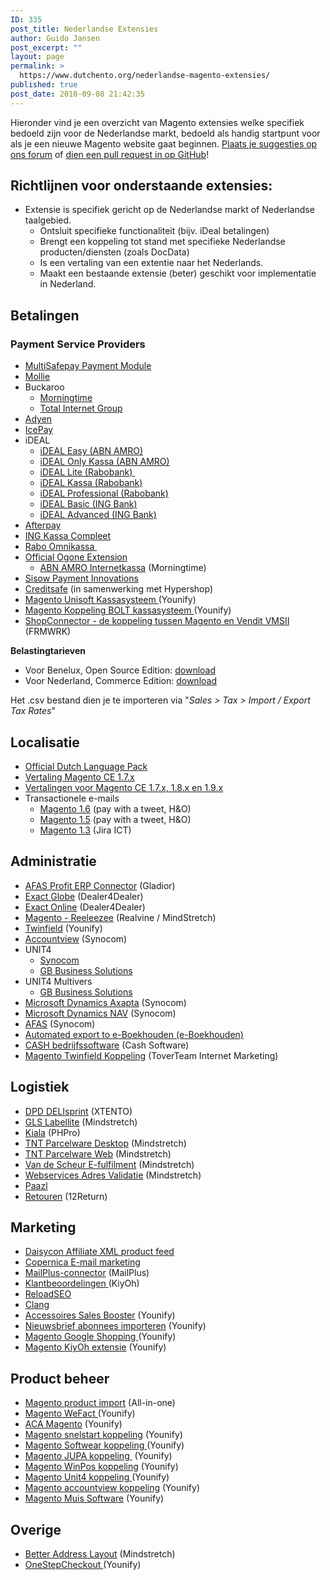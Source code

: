 ```yaml
---
ID: 335
post_title: Nederlandse Extensies
author: Guido Jansen
post_excerpt: ""
layout: page
permalink: >
  https://www.dutchento.org/nederlandse-magento-extensies/
published: true
post_date: 2010-09-08 21:42:35
---
```

Hieronder vind je een overzicht van Magento extensies welke specifiek bedoeld zijn voor de Nederlandse markt, bedoeld als handig startpunt voor als je een nieuwe Magento website gaat beginnen. <a href="https://community.dutchento.org/c/extensions">Plaats je suggesties op ons forum</a> of <a href="https://github.com/Dutchento/dutchento.org-content/blob/master/_pages/nederlandse-magento-extensies.md">dien een pull request in op GitHub</a>!
<h2>Richtlijnen voor onderstaande extensies:</h2>
<ul>
  <li>Extensie is specifiek gericht op de Nederlandse markt of Nederlandse taalgebied.
    <ul>
   	 <li>Ontsluit specifieke functionaliteit (bijv. iDeal betalingen)</li>
 	   <li>Brengt een koppeling tot stand met specifieke Nederlandse producten/diensten (zoals DocData)</li>
      <li>Is een vertaling van een extentie naar het Nederlands.</li>
      <li>Maakt een bestaande extensie (beter) geschikt voor implementatie in Nederland.</li>
    </ul>
  </li>
</ul>

<h2>Betalingen</h2>
<h3>Payment Service Providers</h3>
<ul>
 	<li><a href="https://www.multisafepay.com/nl_nl/oplossingen/shop-plug-ins/detail/plugins/magento/" target="_blank" rel="noopener">MultiSafepay Payment Module</a></li>
 	<li><a href="https://www.mollie.com/en/developers/packages" target="_blank" rel="noopener">Mollie</a></li>
 	<li>Buckaroo
<ul>
 	<li><a href="http://www.magentocommerce.com/magento-connect/buckaroo-payment-suite-9260.html" target="_blank" rel="noopener">Morningtime</a></li>
 	<li><a href="http://www.totalinternetgroup.nl/modules/webshop/tig/buckaroo.html" target="_blank" rel="noopener">Total Internet Group</a></li>
</ul>
</li>
 	<li><a href="http://sourceforge.net/projects/adyen/" target="_blank" rel="noopener">Adyen</a></li>
 	<li><a href="http://www.icepay.com/developer-network" target="_blank" rel="noopener">IcePay</a></li>
 	<li>iDEAL
<ul>
 	<li><a href="https://www.magentocommerce.com/magento-connect/ideal-easy-abn-amro-bank.html" target="_blank" rel="noopener">iDEAL Easy (ABN AMRO)</a></li>
 	<li><a href="https://www.magentocommerce.com/magento-connect/ideal-only-kassa-abn-amro-bank.html" target="_blank" rel="noopener">iDEAL Only Kassa (ABN AMRO)</a></li>
 	<li><a href="https://www.magentocommerce.com/magento-connect/ideal-lite-rabobank.html" target="_blank" rel="noopener">iDEAL Lite (Rabobank) </a></li>
 	<li><a href="https://www.magentocommerce.com/magento-connect/ideal-kassa-rabobank.html" target="_blank" rel="noopener">iDEAL Kassa (Rabobank)</a></li>
 	<li><a href="https://www.magentocommerce.com/magento-connect/ideal-professional-rabobank.html" target="_blank" rel="noopener">iDEAL Professional (Rabobank)</a></li>
 	<li><a href="https://www.magentocommerce.com/magento-connect/ideal-basic-ing-bank.html" target="_blank" rel="noopener">iDEAL Basic (ING Bank)</a></li>
 	<li><a href="https://www.magentocommerce.com/magento-connect/ideal-advanced-ing-bank.html" target="_blank" rel="noopener">iDEAL Advanced (ING Bank)</a></li>
</ul>
</li>
 	<li><a href="https://tig.nl/onze-cases/afterpay/" target="_blank" rel="noopener">Afterpay</a></li>
 	<li><a href="https://www.magentocommerce.com/magento-connect/ing-complete-checkout-ing-kassa-compleet.html" target="_blank" rel="noopener">ING Kassa Compleet</a></li>
 	<li><a href="https://www.magentocommerce.com/magento-connect/rabo-omnikassa.html" target="_blank" rel="noopener">Rabo Omnikassa </a></li>
 	<li><a href="http://www.magentocommerce.com/magento-connect/ogone-9913.html" target="_blank" rel="noopener">Official Ogone Extension</a>
<ul>
 	<li><a href="http://www.magentocommerce.com/magento-connect/Morningtime/extension/5421/morningtime_abn_amro_internetkassa" target="_blank" rel="noopener">ABN AMRO Internetkassa</a> (Morningtime)</li>
</ul>
</li>
 	<li><a href="https://www.sisow.nl/algemeen/implementatie" target="_blank" rel="noopener">Sisow Payment Innovations</a></li>
 	<li><a href="http://integratie.creditsafe.nl/magento/" target="_blank" rel="noopener">Creditsafe</a> (in samenwerking met Hypershop)</li>
 	<li><a href="https://www.younify.nl/magento-extensies/koppelingen/magento-unisoft-kassasysteem-koppeling/" target="_blank" rel="noopener">Magento Unisoft Kassasysteem </a>(Younify)</li>
 	<li><a href="https://www.younify.nl/magento-extensies/koppelingen/magento-koppeling-bolt-kassasysteem/" target="_blank" rel="noopener">Magento Koppeling BOLT kassasysteem </a>(Younify)</li>
 	<li><a href="https://www.frmwrk.nl/magento/vendit-webshop" target="_blank" rel="noopener">ShopConnector - de koppeling tussen Magento en Vendit VMSII</a> (FRMWRK)</li>
</ul>
<strong>Belastingtarieven</strong>
<ul>
 	<li>Voor Benelux, Open Source Edition: <a title="Download Magento Belastingtarieven Benelux" href="https://www.box.com/shared/kd7k65vbem" target="_blank" rel="noopener">download</a></li>
 	<li>Voor Nederland, Commerce Edition: <a title="Download Magento belastingtarieven Nederland" href="https://www.box.com/shared/xiduaihr5q" target="_blank" rel="noopener">download</a></li>
</ul>
Het .csv bestand dien je te importeren via "<em>Sales &gt; Tax &gt; Import / Export Tax Rates</em>"
<h2>Localisatie</h2>
<ul>
 	<li><a href="https://www.magentocommerce.com/magento-connect/dutch-netherlands-language-package.html" target="_blank" rel="noopener">Official Dutch Language Pack</a></li>
 	<li><a href="https://www.h-o.nl/modules/ho-nl-nl" target="_blank" rel="noopener">Vertaling Magento CE 1.7.x</a></li>
 	<li><a href="https://www.h-o.nl/modules/ho-nl-nl" target="_blank" rel="noopener">Vertalingen voor Magento CE 1.7.x, 1.8.x en 1.9.x</a></li>
 	<li>Transactionele e-mails
<ul>
 	<li><a href="http://www.paywithatweet.com/pay/connect.php?id=ab8a52f6b2d4308e9e174b280447b150" target="_blank" rel="noopener">Magento 1.6</a> (pay with a tweet, H&amp;O)</li>
 	<li><a title="Nederlandse Magento 1.5 transactional e-mails" href="http://www.paywithatweet.com/pay/connect.php?id=e2851ee865b3ba5d59e6035f7f6685dd" target="_blank" rel="noopener">Magento 1.5</a> (pay with a tweet, H&amp;O)</li>
 	<li><a href="https://www.box.com/shared/libvqqmb5q" target="_blank" rel="noopener">Magento 1.3</a> (Jira ICT)</li>
</ul>
</li>
</ul>
<h2>Administratie</h2>
<ul>
 	<li><a href="https://www.magentocommerce.com/magento-connect/afas-profit-erp-connector.html" target="_blank" rel="noopener">AFAS Profit ERP Connector</a> (Gladior)</li>
 	<li><a href="http://www.dealer4dealer.nl/producten/magento-exact-globe-koppeling" target="_blank" rel="noopener">Exact Globe</a> (Dealer4Dealer)</li>
 	<li><a href="http://www.dealer4dealer.nl/producten/magento-exact-online-koppeling" target="_blank" rel="noopener">Exact Online</a> (Dealer4Dealer)</li>
 	<li><a href="https://www.magentocommerce.com/magento-connect/reeleezee-integraton.html" target="_blank" rel="noopener">Magento - Reeleezee</a> (Realvine / MindStretch)</li>
 	<li><a href="http://www.younify.nl/" target="_blank" rel="noopener">Twinfield</a> (Younify)</li>
 	<li><a title="Accountview" href="http://www.synocom.nl/accountview-koppeling-met-uw-magento-webshop" target="_blank" rel="noopener">Accountview</a> (Synocom)</li>
 	<li>UNIT4
<ul>
 	<li><a href="http://www.synocom.nl/unit4-business-software-gekoppeld-met-magento" target="_blank" rel="noopener">Synocom</a></li>
 	<li><a href="http://www.gbsolutions.nl/producten/unit4-multivers-koppeling/magento/" target="_blank" rel="noopener">GB Business Solutions</a></li>
</ul>
</li>
 	<li>UNIT4 Multivers
<ul>
 	<li><a href="http://www.gbsolutions.nl/producten/unit4-multivers-koppeling/magento/" target="_blank" rel="noopener">GB Business Solutions</a></li>
</ul>
</li>
 	<li><a title="Microsoft Dynamics Axapta" href="http://www.synocom.nl/magento-microsoft-dynamics-axapta-koppeling" target="_blank" rel="noopener">Microsoft Dynamics Axapta</a> (Synocom)</li>
 	<li><a title="Microsoft Dynamics NAV" href="http://www.synocom.nl/microsoft-dynamics-nav-gekoppeld-met-uw-magento-webshop" target="_blank" rel="noopener">Microsoft Dynamics NAV</a> (Synocom)</li>
 	<li><a title="AFAS" href="http://www.synocom.nl/koppeling-tussen-afas-en-uw-magento-webshop" target="_blank" rel="noopener">AFAS</a> (Synocom)</li>
 	<li style="text-align: left;"><a href="https://www.magentocommerce.com/magento-connect/automated-export-to-e-boekhouden-nl.html" target="_blank" rel="noopener">Automated export to e-Boekhouden (e-Boekhouden)</a></li>
 	<li style="text-align: left;"><a href="http://www.cash.nl/" target="_blank" rel="noopener">CASH bedrijfssoftware</a> (Cash Software)</li>
 	<li style="text-align: left;"><a href="http://www.toverteam.nl/magento-twinfield-koppeling" target="_blank" rel="noopener">Magento Twinfield Koppeling</a> (ToverTeam Internet Marketing)</li>
</ul>
<h2>Logistiek</h2>
<ul>
 	<li><a title="Magento - DPD DELIsprint" href="http://www.magentocommerce.com/magento-connect/dpd-delisprint-integration-5212.html" target="_blank" rel="noopener">DPD DELIsprint</a> (XTENTO)</li>
 	<li><a title="Magento - GLS Labellite" href="http://www.magentocommerce.com/magento-connect/magento-gls-labellite.html" target="_blank" rel="noopener">GLS Labellite</a> (Mindstretch)</li>
 	<li><a title="Magento - Kiala" href="http://www.magentocommerce.com/magento-connect/kiala-parcel-delivery-2456.html" target="_blank" rel="noopener">Kiala</a> (PHPro)</li>
 	<li><a href="http://www.magentocommerce.com/magento-connect/magento-tnt-parcelware-desktop.html" target="_blank" rel="noopener">TNT Parcelware Desktop</a> (Mindstretch)</li>
 	<li><a title="Magento - TNT Parcelware Web" href="http://www.magentocommerce.com/magento-connect/magento-tnt-parcelware-web.html" target="_blank" rel="noopener">TNT Parcelware Web</a> (Mindstretch)</li>
 	<li><a title="Magento - Van de Scheur E-fulfilment" href="http://www.magaddons.com/vds-efulfilment.html" target="_blank" rel="noopener">Van de Scheur E-fulfilment</a> (Mindstretch)</li>
 	<li><a title="Magento - Webservices Adres Validatie" href="http://www.magaddons.com/webservices-adresvalidatie.html" target="_blank" rel="noopener">Webservices Adres Validatie</a> (Mindstretch)</li>
 	<li><a href="http://www.magentocommerce.com/magento-connect/paazl-logistieke-webwinkel-software.html" target="_blank" rel="noopener">Paazl</a></li>
 	<li><a href="http://www.12return.nl/" target="_blank" rel="noopener">Retouren</a> (12Return)</li>
</ul>
<h2>Marketing</h2>
<ul>
 	<li><a title="Magento - Daisycon Affiliate" href="http://www.magentocommerce.com/magento-connect/daisycon-xml-product-feed.html" target="_blank" rel="noopener">Daisycon Affiliate XML product feed</a></li>
 	<li><a href="http://www.copernica.com/nl/ondersteuning/integraties/magento" target="_blank" rel="noopener">Copernica E-mail marketing</a></li>
 	<li><a href="http://www.mailplus.nl/start-met-mailplus/integratiemogelijkheden/magento?id=1281" target="_blank" rel="noopener">MailPlus-connector</a> (MailPlus)</li>
 	<li><a href="https://www.magentocommerce.com/magento-connect/kiyoh-customerreview.html" target="_blank" rel="noopener">Klantbeoordelingen </a>(KiyOh)</li>
 	<li><a title="ReloadSEO" href="https://www.reloadseo.com/" target="_blank" rel="noopener">ReloadSEO</a></li>
 	<li><a href="http://www.createaclang.nl/unieke-functies/perfecte-uitbreidingen" target="_blank" rel="noopener">Clang</a></li>
 	<li><a href="https://www.younify.nl/magento-extensies/accessoires-sales-booster/" target="_blank" rel="noopener">Accessoires Sales Booster</a> (Younify)</li>
 	<li><a href="https://www.younify.nl/magento-extensies/nieuwsbrief-abonnees-importeren/" target="_blank" rel="noopener">Nieuwsbrief abonnees importeren</a> (Younify)</li>
 	<li><a href="https://www.younify.nl/magento-extensies/magento-google-shopping/" target="_blank" rel="noopener">Magento Google Shopping </a>(Younify)</li>
 	<li><a href="https://www.younify.nl/magento-extensies/magento-kiyoh/" target="_blank" rel="noopener">Magento KiyOh extensie</a> (Younify)</li>
</ul>
<h2>Product beheer</h2>
<ul>
 	<li><a href="https://www.younify.nl/magento-extensies/magento-product-import/" target="_blank" rel="noopener">Magento product import</a> (All-in-one)</li>
 	<li><a href="https://www.younify.nl/magento-extensies/magento-wefact/" target="_blank" rel="noopener">Magento WeFact </a>(Younify)</li>
 	<li><a href="https://www.younify.nl/magento-extensies/koppelingen/aca-magento-webshop/" target="_blank" rel="noopener">ACA Magento</a> (Younify)</li>
 	<li><a href="https://www.younify.nl/magento-extensies/koppelingen/magento-snelstart-koppeling/" target="_blank" rel="noopener">Magento snelstart koppeling</a> (Younify)</li>
 	<li><a href="https://www.younify.nl/magento-extensies/koppelingen/magento-softwear-koppeling/" target="_blank" rel="noopener">Magento Softwear koppeling </a>(Younify)</li>
 	<li><a href="https://www.younify.nl/magento-extensies/koppelingen/magento-jupa-koppeling/" target="_blank" rel="noopener">Magento JUPA koppeling </a> (Younify)</li>
 	<li><a href="https://www.younify.nl/magento-extensies/koppelingen/magento-winpos/" target="_blank" rel="noopener">Magento WinPos koppeling</a> (Younify)</li>
 	<li><a href="https://www.younify.nl/magento-extensies/koppelingen/magento-unit4-koppeling/" target="_blank" rel="noopener">Magento Unit4 koppeling </a>(Younify)</li>
 	<li><a href="https://www.younify.nl/magento-extensies/koppelingen/magento-accountview-koppeling/" target="_blank" rel="noopener">Magento accountview koppeling</a> (Younify)</li>
 	<li><a href="https://www.younify.nl/magento-extensies/koppelingen/magento-muis-software-koppeling/" target="_blank" rel="noopener">Magento Muis Software</a> (Younify)</li>
</ul>
<h2>Overige</h2>
<ul>
 	<li><a title="Better Address Layout" href="http://www.magaddons.com/better-address-layout.html" target="_blank" rel="noopener">Better Address Layout</a> (Mindstretch)</li>
 	<li><a href="https://www.younify.nl/magento-extensies/onestepcheckout/" target="_blank" rel="noopener">OneStepCheckout </a>(Younify)</li>
</ul>
